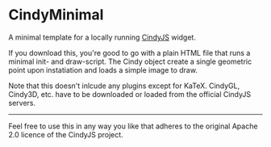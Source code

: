 # CindyMinimal
A minimal template for a locally running [CindyJS](https://github.com/CindyJS) widget.

If you download this, you're good to go with a plain HTML file that runs a minimal init- and draw-script. The Cindy object create a single geometric point upon instatiation and loads a simple image to draw.

Note that this doesn't inlcude any plugins except for KaTeX. CindyGL, Cindy3D, etc. have to be downloaded or loaded from the official CindyJS servers.

---

Feel free to use this in any way you like that adheres to the original Apache 2.0 licence of the CindyJS project.
